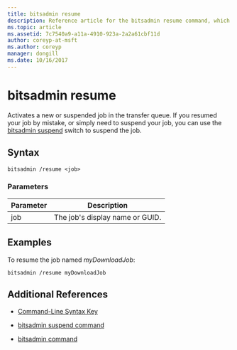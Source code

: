 ```yaml
---
title: bitsadmin resume
description: Reference article for the bitsadmin resume command, which activates a new or suspended job in the transfer queue.
ms.topic: article
ms.assetid: 7c7540a9-a11a-4910-923a-2a2a61cbf11d
author: coreyp-at-msft
ms.author: coreyp
manager: dongill
ms.date: 10/16/2017
---
```


# bitsadmin resume

Activates a new or suspended job in the transfer queue. If you resumed your job by mistake, or simply need to suspend your job, you can use the [bitsadmin suspend](bitsadmin-suspend.md) switch to suspend the job.

## Syntax

```
bitsadmin /resume <job>
```

### Parameters

| Parameter | Description |
| -------------- | -------------- |
| job | The job's display name or GUID. |

## Examples

To resume the job named *myDownloadJob*:

```
bitsadmin /resume myDownloadJob
```

## Additional References

- [Command-Line Syntax Key](command-line-syntax-key.md)

- [bitsadmin suspend command](bitsadmin-suspend.md)

- [bitsadmin command](bitsadmin.md)
